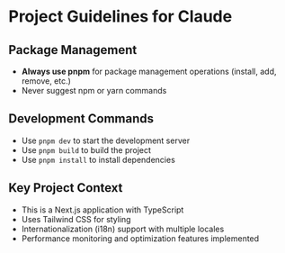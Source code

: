 # Project Guidelines for Claude

## Package Management

- **Always use pnpm** for package management operations (install, add, remove, etc.)
- Never suggest npm or yarn commands

## Development Commands

- Use `pnpm dev` to start the development server
- Use `pnpm build` to build the project
- Use `pnpm install` to install dependencies

## Key Project Context

- This is a Next.js application with TypeScript
- Uses Tailwind CSS for styling
- Internationalization (i18n) support with multiple locales
- Performance monitoring and optimization features implemented

